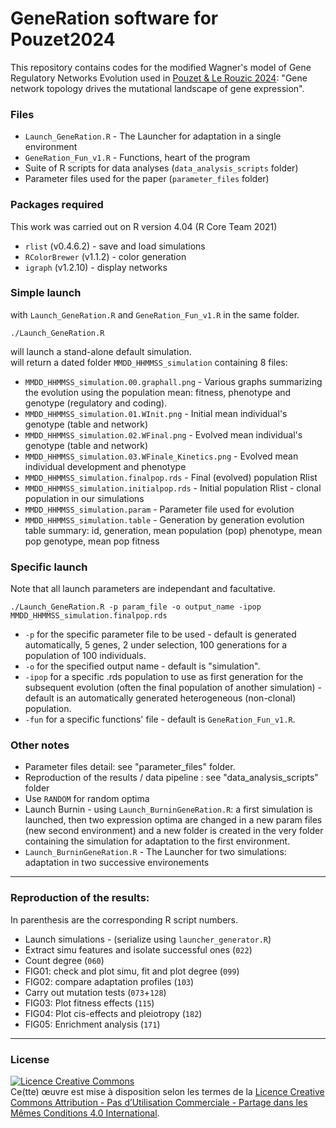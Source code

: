 # GeneRation software for Pouzet2024

This repository contains codes for the modified Wagner's model of Gene Regulatory Networks Evolution used in [Pouzet & Le Rouzic 2024](https://github.com/spouze/GeneRation_Pouzet2024/): "Gene network topology drives the mutational landscape of gene expression".

### Files
- `Launch_GeneRation.R` - The Launcher for adaptation in a single environment
- `GeneRation_Fun_v1.R` - Functions, heart of the program
- Suite of R scripts for data analyses (`data_analysis_scripts` folder)
- Parameter files used for the paper (`parameter_files` folder)

### Packages required
This work was carried out on R version 4.04 (R Core Team 2021)
- `rlist` (v0.4.6.2) - save and load simulations
- `RColorBrewer` (v1.1.2) - color generation
- `igraph` (v1.2.10) - display networks

### Simple launch
with `Launch_GeneRation.R` and `GeneRation_Fun_v1.R` in the same folder.
```
./Launch_GeneRation.R
```
will launch a stand-alone default simulation. </br>
will return a dated folder `MMDD_HHMMSS_simulation` containing 8 files:
- `MMDD_HHMMSS_simulation.00.graphall.png` - Various graphs summarizing the evolution using the population mean: fitness, phenotype and genotype (regulatory and coding).
- `MMDD_HHMMSS_simulation.01.WInit.png` - Initial mean individual's genotype (table and network)
- `MMDD_HHMMSS_simulation.02.WFinal.png` - Evolved mean individual's genotype (table and network)
- `MMDD_HHMMSS_simulation.03.WFinale_Kinetics.png` - Evolved mean individual development and phenotype
- `MMDD_HHMMSS_simulation.finalpop.rds` - Final (evolved) population Rlist
- `MMDD_HHMMSS_simulation.initialpop.rds` - Initial population Rlist - clonal population in our simulations
- `MMDD_HHMMSS_simulation.param` - Parameter file used for evolution
- `MMDD_HHMMSS_simulation.table` - Generation by generation evolution table summary: id, generation, mean population (pop) phenotype, mean pop genotype, mean pop fitness

### Specific launch
Note that all launch parameters are independant and facultative.
```
./Launch_GeneRation.R -p param_file -o output_name -ipop MMDD_HHMMSS_simulation.finalpop.rds
```
- `-p` for the specific parameter file to be used - default is generated automatically, 5 genes, 2 under selection, 100 generations for a population of 100 individuals.
- `-o` for the specified output name - default is "simulation".
- `-ipop` for a specific .rds population to use as first generation for the subsequent evolution (often the final population of another simulation) - default is an automatically generated heterogeneous (non-clonal) population.
- `-fun` for a specific functions' file - default is `GeneRation_Fun_v1.R`.


### Other notes
- Parameter files detail: see "parameter_files" folder.
- Reproduction of the results / data pipeline : see "data_analysis_scripts" folder
- Use `RANDOM` for random optima
- Launch Burnin - using `Launch_BurninGeneRation.R`: a first simulation is launched, then two expression optima are changed in a new param files (new second environment) and a new folder is created in the very folder containing the simulation for adaptation to the first environment.
- `Launch_BurninGeneRation.R` - The Launcher for two simulations: adaptation in two successive environements

---

### Reproduction of the results:
In parenthesis are the corresponding R script numbers.
- Launch simulations - (serialize using `launcher_generator.R`)
- Extract simu features and isolate successful ones (`022`)
- Count degree (`060`)
- FIG01: check and plot simu, fit and plot degree (`099`)
- FIG02: compare adaptation profiles (`103`)
- Carry out mutation tests (`073`+`128`)
- FIG03: Plot fitness effects (`115`)
- FIG04: Plot cis-effects and pleiotropy (`182`)
- FIG05: Enrichment analysis (`171`)

---

### License
<a rel="license" href="http://creativecommons.org/licenses/by-nc-sa/4.0/"><img alt="Licence Creative Commons" style="border-width:0" src="https://i.creativecommons.org/l/by-nc-sa/4.0/88x31.png" /></a><br />Ce(tte) œuvre est mise à disposition selon les termes de la <a rel="license" href="http://creativecommons.org/licenses/by-nc-sa/4.0/">Licence Creative Commons Attribution - Pas d’Utilisation Commerciale - Partage dans les Mêmes Conditions 4.0 International</a>.
